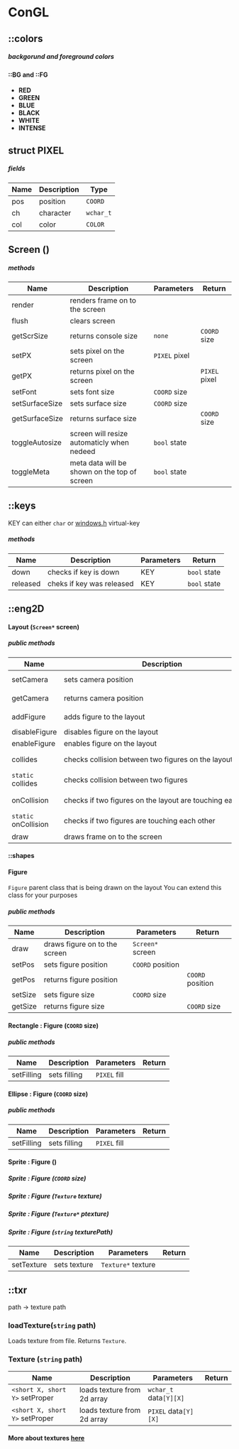 # ConGL 

## ::colors

##### backgorund and foreground colors
#### ::BG and ::FG
 - **RED**
 - **GREEN**
 - **BLUE**
 - **BLACK**
 - **WHITE**
 - **INTENSE**

## struct PIXEL

##### fields
| Name | Description | Type |
| ---- | ----------- | ---- |
| pos | position | `COORD` |
| ch | character | `wchar_t` |
| col | color | `COLOR` |

## Screen ()

##### methods
| Name | Description | Parameters | Return |
| ---- | ----------- | ---------- | ------ |
| render | renders frame on to the screen |  |  |
| flush | clears screen |  |  |
| getScrSize | returns console size | `none` | `COORD` size |
| setPX | sets pixel on the screen | `PIXEL` pixel | |
| getPX | returns pixel on the screen | | `PIXEL` pixel |
| setFont | sets font size | `COORD` size | | 
| setSurfaceSize | sets surface size | `COORD` size | |
| getSurfaceSize | returns surface size | | `COORD` size |
| toggleAutosize | screen will resize automaticly when nedeed | `bool` state | |
| toggleMeta | meta data will be shown on the top of screen  | `bool` state | |

## ::keys

KEY can either `char` or [windows.h](https://docs.microsoft.com/en-us/windows/win32/inputdev/virtual-key-codes) virtual-key

##### methods
| Name | Description | Parameters | Return |
| ---- | ----------- | ---------- | ------ |
| down | checks if key is down | KEY | `bool` state | 
| released | cheks if key was released | KEY | `bool` state | 

## ::eng2D
####  Layout (`Screen*` screen)

##### public methods

| Name | Description | Parameters | Return |
| ---- | ----------- | ---------- | ------ |
| setCamera | sets camera position | `COORD` position |  |
| getCamera | returns camera position |  | `COORD` position |
| addFigure | adds figure to the layout | `Figure*` figure | `int` id |
| disableFigure | disables figure on the layout | `int` id |  |
| enableFigure | enables figure on the layout | `int` id |  |
| collides | checks collision between two figures on the layout | `int` id1, `int` id2 | `bool` collides |
| `static` collides | checks collision between two figures | `Figure*` f1, `Figure*` f2 | `bool` collides |
| onCollision | checks if two figures on the layout are touching each other | `int` id1, `int` id2 | `bool` collides |
| `static` onCollision | checks if two figures are touching each other | `Figure*` f1, `Figure*` f2 | `bool` collides |
| draw | draws frame on to the screen |  |  |

#### ::shapes 

#### Figure 
`Figure` parent class that is being drawn on the layout
You can extend this class for your purposes

##### public methods

| Name | Description | Parameters | Return |
| ---- | ----------- | ---------- | ------ |
| draw | draws figure on to the screen | `Screen*` screen | |
| setPos | sets figure position | `COORD` position | |
| getPos | returns figure position | | `COORD` position |
| setSize | sets figure size | `COORD` size | |
| getSize | returns figure size | | `COORD` size | 

#### Rectangle : Figure (`COORD` size)

##### public methods

| Name | Description | Parameters | Return |
| ---- | ----------- | ---------- | ------ |
| setFilling | sets filling | `PIXEL` fill | |

#### Ellipse : Figure (`COORD` size)

##### public methods

| Name | Description | Parameters | Return |
| ---- | ----------- | ---------- | ------ |
| setFilling | sets filling | `PIXEL` fill | |

#### Sprite : Figure ()
##### Sprite : Figure (`COORD` size)
##### Sprite : Figure (`Texture` texture)
##### Sprite : Figure (`Texture*` ptexture)
##### Sprite : Figure (`string` texturePath)

| Name | Description | Parameters | Return |
| ---- | ----------- | ---------- | ------ |
| setTexture | sets texture | `Texture*` texture | |


## ::txr 
path -> texture path

### loadTexture(`string` path)
Loads texture from file. Returns `Texture`.

### Texture (`string` path) 

| Name | Description | Parameters | Return |
| ---- | ----------- | ---------- | ------ |
| `<short X, short Y>` setProper | loads texture from 2d array | `wchar_t` data`[Y][X]` |  |
| `<short X, short Y>` setProper | loads texture from 2d array | `PIXEL` data`[Y][X]` |  |

#### More about textures [here](textures.md)